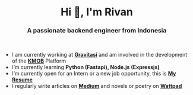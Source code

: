 <h1 align="center">Hi 👋, I'm Rivan</h1>
<h3 align="center">A passionate backend engineer from Indonesia</h3>
<br>
<ul>
 <li>I am currently working at <b><a href="https://www.gravitasi.co.id" target="_blank">Gravitasi</a></b> and am involved in the development of the <b><a href="https://www.gravitasi.co.id/portfolio/kmob-pemda-depok" target="_blank">KMOB</a></b> Platform </li>

<li>I’m currently learning <b>Python (Fastapi), Node.js (Expressjs)</b></li>
<li>I’m currently open for an Intern or a new job opportunity, this is <b> <a href="Rivan Nurdin Resume BackEnd Engineer.pdf" target="_blank">My Resume</a></b></li>
<li>I regularly write articles on <b><a href="https://rivannurdin.medium.com" target="_blank"> Medium</a></b> and novels or poetry on <b><a href="https://www.wattpad.com/user/rivannurdin" target="_blank"> Wattpad</a></b></li>
</ul>
